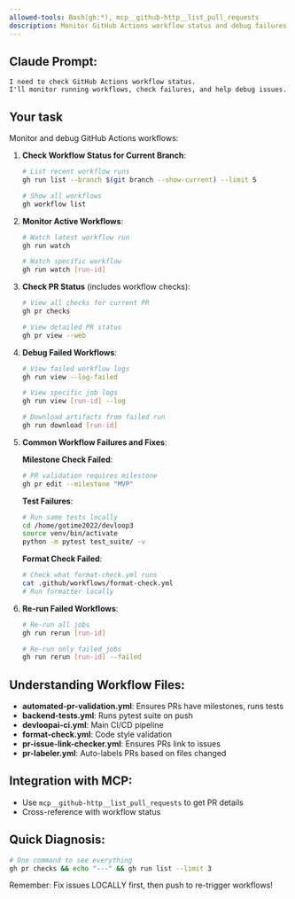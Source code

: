 ```yaml
---
allowed-tools: Bash(gh:*), mcp__github-http__list_pull_requests
description: Monitor GitHub Actions workflow status and debug failures
---
```


## Claude Prompt:
```
I need to check GitHub Actions workflow status.
I'll monitor running workflows, check failures, and help debug issues.
```

## Your task

Monitor and debug GitHub Actions workflows:

1. **Check Workflow Status for Current Branch**:
   ```bash
   # List recent workflow runs
   gh run list --branch $(git branch --show-current) --limit 5
   
   # Show all workflows
   gh workflow list
   ```

2. **Monitor Active Workflows**:
   ```bash
   # Watch latest workflow run
   gh run watch
   
   # Watch specific workflow
   gh run watch [run-id]
   ```

3. **Check PR Status** (includes workflow checks):
   ```bash
   # View all checks for current PR
   gh pr checks
   
   # View detailed PR status
   gh pr view --web
   ```

4. **Debug Failed Workflows**:
   ```bash
   # View failed workflow logs
   gh run view --log-failed
   
   # View specific job logs
   gh run view [run-id] --log
   
   # Download artifacts from failed run
   gh run download [run-id]
   ```

5. **Common Workflow Failures and Fixes**:

   **Milestone Check Failed**:
   ```bash
   # PR validation requires milestone
   gh pr edit --milestone "MVP"
   ```

   **Test Failures**:
   ```bash
   # Run same tests locally
   cd /home/gotime2022/devloop3
   source venv/bin/activate
   python -m pytest test_suite/ -v
   ```

   **Format Check Failed**:
   ```bash
   # Check what format-check.yml runs
   cat .github/workflows/format-check.yml
   # Run formatter locally
   ```

6. **Re-run Failed Workflows**:
   ```bash
   # Re-run all jobs
   gh run rerun [run-id]
   
   # Re-run only failed jobs
   gh run rerun [run-id] --failed
   ```

## Understanding Workflow Files:
- **automated-pr-validation.yml**: Ensures PRs have milestones, runs tests
- **backend-tests.yml**: Runs pytest suite on push
- **devloopai-ci.yml**: Main CI/CD pipeline
- **format-check.yml**: Code style validation
- **pr-issue-link-checker.yml**: Ensures PRs link to issues
- **pr-labeler.yml**: Auto-labels PRs based on files changed

## Integration with MCP:
- Use `mcp__github-http__list_pull_requests` to get PR details
- Cross-reference with workflow status

## Quick Diagnosis:
```bash
# One command to see everything
gh pr checks && echo "---" && gh run list --limit 3
```

Remember: Fix issues LOCALLY first, then push to re-trigger workflows!